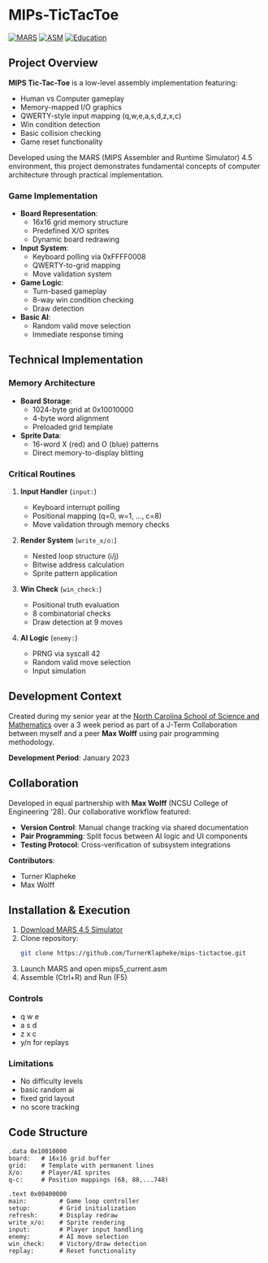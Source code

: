 # MIPs-TicTacToe

[![MARS](https://img.shields.io/badge/Environment-MARS_4.5_Simulator-2B2D42.svg?style=flat)](http://courses.missouristate.edu/kenvollmar/mars/)
[![ASM](https://img.shields.io/badge/Language-MIPS_Assembly-004088.svg?style=flat)](https://en.wikipedia.org/wiki/MIPS_architecture)
[![Education](https://img.shields.io/badge/Education-NCSSM-107895.svg?style=flat)](https://www.ncssm.edu)

## Project Overview

**MIPS Tic-Tac-Toe** is a low-level assembly implementation featuring:
- Human vs Computer gameplay
- Memory-mapped I/O graphics
- QWERTY-style input mapping (q,w,e,a,s,d,z,x,c)
- Win condition detection
- Basic collision checking
- Game reset functionality

Developed using the MARS (MIPS Assembler and Runtime Simulator) 4.5 environment, this project demonstrates fundamental concepts of computer architecture through practical implementation.

### Game Implementation
- **Board Representation**:
  - 16x16 grid memory structure
  - Predefined X/O sprites
  - Dynamic board redrawing
- **Input System**:
  - Keyboard polling via 0xFFFF0008
  - QWERTY-to-grid mapping
  - Move validation system
- **Game Logic**:
  - Turn-based gameplay
  - 8-way win condition checking
  - Draw detection
- **Basic AI**:
  - Random valid move selection
  - Immediate response timing

## Technical Implementation

### Memory Architecture
- **Board Storage**: 
  - 1024-byte grid at 0x10010000
  - 4-byte word alignment
  - Preloaded grid template
- **Sprite Data**:
  - 16-word X (red) and O (blue) patterns
  - Direct memory-to-display blitting

### Critical Routines
1. **Input Handler** (`input:`)
   - Keyboard interrupt polling
   - Positional mapping (q=0, w=1, ..., c=8)
   - Move validation through memory checks

2. **Render System** (`write_x/o:`)
   - Nested loop structure (i/j)
   - Bitwise address calculation
   - Sprite pattern application

3. **Win Check** (`win_check:`)
   - Positional truth evaluation
   - 8 combinatorial checks
   - Draw detection at 9 moves

4. **AI Logic** (`enemy:`)
   - PRNG via syscall 42
   - Random valid move selection
   - Input simulation

## Development Context

Created during my senior year at the [North Carolina School of Science and Mathematics](https://www.ncssm.edu) over a 3 week period as part of a J-Term Collaboration between myself and a peer **Max Wolff** using pair programming methodology.

**Development Period**: January 2023

## Collaboration

Developed in equal partnership with **Max Wolff** (NCSU College of Engineering '28). Our collaborative workflow featured:
- **Version Control**: Manual change tracking via shared documentation
- **Pair Programming**: Split focus between AI logic and UI components
- **Testing Protocol**: Cross-verification of subsystem integrations

**Contributors**:
- Turner Klapheke
- Max Wolff

## Installation & Execution

1. [Download MARS 4.5 Simulator](http://courses.missouristate.edu/kenvollmar/mars/download.htm)
2. Clone repository:
   ```bash
   git clone https://github.com/TurnerKlapheke/mips-tictactoe.git
3. Launch MARS and open mips5_current.asm
4. Assemble (Ctrl+R) and Run (F5)

### Controls
* q w e
* a s d
* z x c
* y/n for replays

### Limitations
* No difficulty levels
* basic random ai
* fixed grid layout
* no score tracking

## Code Structure

```plaintext
.data 0x10010000
board:   # 16x16 grid buffer
grid:    # Template with permanent lines
X/o:     # Player/AI sprites
q-c:     # Position mappings (68, 88,...748)

.text 0x00400000
main:         # Game loop controller
setup:        # Grid initialization
refresh:      # Display redraw
write_x/o:    # Sprite rendering
input:        # Player input handling
enemy:        # AI move selection
win_check:    # Victory/draw detection
replay:       # Reset functionality

